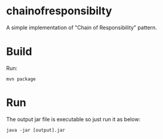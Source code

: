 # chainofresponsibilty
A simple implementation of "Chain of Responsibility" pattern.

# Build
Run:
```
mvn package
```

# Run
The output jar file is executable so just run it as below:
```
java -jar [output].jar
```